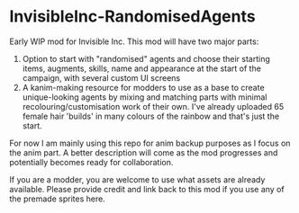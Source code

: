 # InvisibleInc-RandomisedAgents

Early WIP mod for Invisible Inc. This mod will have two major parts:

1. Option to start with "randomised" agents and choose their starting items, augments, skills, name and appearance at the start of the campaign, with several custom UI screens
2. A kanim-making resource for modders to use as a base to create unique-looking agents by mixing and matching parts with minimal recolouring/customisation work of their own. I've already uploaded 65 female hair 'builds' in many colours of the rainbow and that's just the start.

For now I am mainly using this repo for anim backup purposes as I focus on the anim part. A better description will come as the mod progresses and potentially becomes ready for collaboration.

If you are a modder, you are welcome to use what assets are already available. Please provide credit and link back to this mod if you use any of the premade sprites here.
